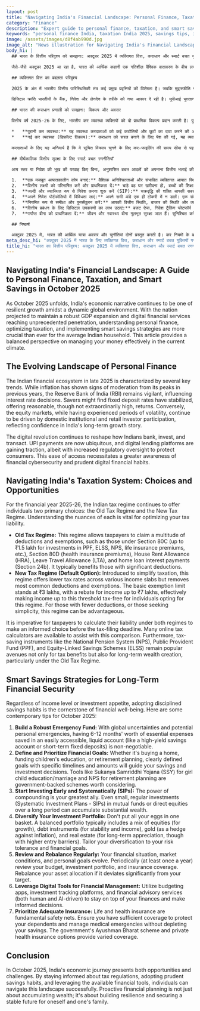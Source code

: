 ```yaml
---
layout: post
title: "Navigating India's Financial Landscape: Personal Finance, Taxation, and Smart Savings in October 2025"
category: "Finance"
description: "Expert guide to personal finance, taxation, and smart savings tips for India in October 2025. Optimize wealth & plan for a secure future."
keywords: "personal finance India, taxation India 2025, savings tips, investment strategies, new tax regime, old tax regime, financial planning, mutual funds, व्यक्तिगत वित्त भारत, कराधान भारत 2025, बचत युक्तियाँ, निवेश रणनीतियाँ, नई कर व्यवस्था, पुरानी कर व्यवस्था, वित्तीय योजना, म्युचुअल फंड"
image: /assets/images/d8f4ab990d.jpg
image_alt: "News illustration for Navigating India's Financial Landscape: Personal Finance, Taxation, and Smart Savings in October 2025"
body_hi: |
  ## भारत के वित्तीय परिदृश्य को समझना: अक्टूबर 2025 में व्यक्तिगत वित्त, कराधान और स्मार्ट बचत युक्तियों पर एक मार्गदर्शिका

  जैसे-जैसे अक्टूबर 2025 आ रहा है, भारत की आर्थिक कहानी एक गतिशील वैश्विक वातावरण के बीच लचीले विकास की बनी हुई है। देश के मजबूत सकल घरेलू उत्पाद (GDP) विस्तार को बनाए रखने और डिजिटल वित्तीय सेवाओं की अभूतपूर्व पहुंच के साथ, व्यक्तिगत वित्त को समझना, कराधान को अनुकूलित करना और स्मार्ट बचत रणनीतियों को लागू करना औसत भारतीय परिवार के लिए पहले से कहीं अधिक महत्वपूर्ण है। यह लेख मौजूदा माहौल में आपके पैसे का प्रभावी ढंग से प्रबंधन करने के लिए एक संतुलित परिप्रेक्ष्य प्रदान करता है।

  ## व्यक्तिगत वित्त का बदलता परिदृश्य

  2025 के अंत में भारतीय वित्तीय पारिस्थितिकी तंत्र कई प्रमुख प्रवृत्तियों की विशेषता है। जबकि मुद्रास्फीति ने पिछले वर्षों के अपने चरम स्तरों से संयम के संकेत दिखाए हैं, भारतीय रिजर्व बैंक (RBI) सतर्क बना हुआ है, जो ब्याज दर के निर्णयों को प्रभावित करता है। बचतकर्ताओं को सावधि जमा दरों में स्थिरता मिल सकती है, जो उचित, हालांकि असाधारण रूप से उच्च नहीं, रिटर्न प्रदान करती हैं। इसके विपरीत, इक्विटी बाजार, हालांकि अस्थिरता की अवधि का अनुभव किया है, भारत की दीर्घकालिक विकास कहानी में विश्वास को दर्शाते हुए घरेलू संस्थागत और खुदरा निवेशक भागीदारी से प्रेरित होते रहते हैं।

  डिजिटल क्रांति भारतीयों के बैंक, निवेश और लेनदेन के तरीके को नया आकार दे रही है। यूपीआई भुगतान अब सर्वव्यापी हैं, और डिजिटल ऋण मंच लोकप्रियता हासिल कर रहे हैं, हालांकि उपभोक्ताओं की सुरक्षा के लिए बढ़े हुए नियामक निरीक्षण के साथ। पहुंच की यह आसानी वित्तीय साइबर सुरक्षा और विवेकपूर्ण डिजिटल वित्तीय आदतों के बारे में अधिक जागरूकता की आवश्यकता है।

  ## भारत की कराधान प्रणाली को समझना: विकल्प और अवसर

  वित्तीय वर्ष 2025-26 के लिए, भारतीय कर व्यवस्था व्यक्तियों को दो प्राथमिक विकल्प प्रदान करती है: पुरानी कर व्यवस्था और नई कर व्यवस्था। आपकी कर देयता को अनुकूलित करने के लिए प्रत्येक की बारीकियों को समझना महत्वपूर्ण है।

  *   **पुरानी कर व्यवस्था:** यह व्यवस्था करदाताओं को कई कटौतियों और छूटों का दावा करने की अनुमति देती है, जैसे धारा 80C के तहत (पीपीएफ, ईएलएसएस, एनपीएस, जीवन बीमा प्रीमियम आदि में निवेश के लिए ₹1.5 लाख तक), धारा 80D (स्वास्थ्य बीमा प्रीमियम), हाउस रेंट अलाउंस (HRA), लीव ट्रैवल अलाउंस (LTA), और होम लोन ब्याज भुगतान (धारा 24b)। यह आमतौर पर उन लोगों को लाभान्वित करता है जिनके पास महत्वपूर्ण कटौतियां होती हैं।
  *   **नई कर व्यवस्था (डिफ़ॉल्ट विकल्प):** कराधान को सरल बनाने के लिए पेश की गई, यह व्यवस्था विभिन्न आय स्लैबों में कम कर दरें प्रदान करती है, लेकिन अधिकांश सामान्य कटौतियों और छूटों को हटा देती है। मूल छूट सीमा ₹3 लाख है, जिसमें ₹7 लाख तक की आय के लिए छूट है, जो इस व्यवस्था को चुनने वाले व्यक्तियों के लिए इस सीमा तक की आय को प्रभावी ढंग से कर-मुक्त बनाती है। कम कटौतियों वाले लोगों के लिए, या जो सरलता चाहते हैं, यह व्यवस्था फायदेमंद हो सकती है।

  करदाताओं के लिए यह अनिवार्य है कि वे सूचित विकल्प चुनने के लिए कर-फाइलिंग की समय सीमा से पहले दोनों व्यवस्थाओं के तहत अपनी देयता की गणना करें। इस तुलना में सहायता के लिए कई ऑनलाइन टैक्स कैलकुलेटर उपलब्ध हैं। इसके अलावा, नेशनल पेंशन सिस्टम (NPS), पब्लिक प्रोविडेंट फंड (PPF), और इक्विटी-लिंक्ड सेविंग स्कीम्स (ELSS) जैसे कर-बचत उपकरण न केवल कर लाभों के लिए बल्कि दीर्घकालिक धन सृजन के लिए भी लोकप्रिय माध्यम बने हुए हैं, खासकर पुरानी कर व्यवस्था के तहत।

  ## दीर्घकालिक वित्तीय सुरक्षा के लिए स्मार्ट बचत रणनीतियाँ

  आय स्तर या निवेश की भूख की परवाह किए बिना, अनुशासित बचत आदतों को अपनाना वित्तीय भलाई की आधारशिला है। अक्टूबर 2025 के लिए यहां कुछ समकालीन युक्तियां दी गई हैं:

  1.  **एक मजबूत आपातकालीन कोष बनाएं:** वैश्विक अनिश्चितताओं और संभावित व्यक्तिगत आपात स्थितियों के साथ, आसानी से सुलभ, तरल खाते (जैसे उच्च-उपज बचत खाता या अल्पकालिक सावधि जमा) में 6-12 महीने के आवश्यक खर्चों के बराबर राशि बचाना अनिवार्य है।
  2.  **वित्तीय लक्ष्यों को परिभाषित करें और प्राथमिकता दें:** चाहे वह घर खरीदना हो, बच्चों की शिक्षा के लिए धन जुटाना हो, या सेवानिवृत्ति की योजना बनाना हो, विशिष्ट समय-सीमा और राशियों के साथ स्पष्ट रूप से परिभाषित लक्ष्य आपके बचत और निवेश निर्णयों का मार्गदर्शन करेंगे। बालिकाओं की शिक्षा/विवाह के लिए सुकन्या समृद्धि योजना (SSY) और सेवानिवृत्ति की योजना के लिए NPS जैसे उपकरण सरकार समर्थित योजनाएं हैं जिन पर विचार करना उचित है।
  3.  **जल्दी और व्यवस्थित रूप से निवेश करना शुरू करें (SIP):** चक्रवृद्धि की शक्ति आपकी सबसे बड़ी सहयोगी है। लंबी अवधि में म्युचुअल फंड या सीधे इक्विटी में छोटे, नियमित निवेश (सिस्टमेटिक इन्वेस्टमेंट प्लान - SIP) भी पर्याप्त धन जमा कर सकते हैं।
  4.  **अपने निवेश पोर्टफोलियो में विविधता लाएं:** अपने सभी अंडे एक ही टोकरी में न डालें। एक संतुलित पोर्टफोलियो में आमतौर पर इक्विटी (विकास के लिए), ऋण उपकरण (स्थिरता और आय के लिए), सोना (मुद्रास्फीति के खिलाफ बचाव के रूप में), और रियल एस्टेट (दीर्घकालिक प्रशंसा के लिए, हालांकि उच्च प्रवेश बाधाओं के साथ) का मिश्रण शामिल होता है। अपनी जोखिम सहनशीलता और वित्तीय लक्ष्यों के अनुरूप अपने विविधीकरण को तैयार करें।
  5.  **नियमित रूप से समीक्षा और पुनर्संतुलन करें:** आपकी वित्तीय स्थिति, बाजार की स्थिति और व्यक्तिगत लक्ष्य विकसित होते हैं। समय-समय पर (कम से कम साल में एक बार) अपने बजट, निवेश पोर्टफोलियो और बीमा कवरेज की समीक्षा करें। यदि यह आपके लक्ष्य से काफी विचलित होता है तो अपनी परिसंपत्ति आवंटन को पुनर्संतुलित करें।
  6.  **वित्तीय प्रबंधन के लिए डिजिटल उपकरणों का लाभ उठाएं:** बजट ऐप्स, निवेश ट्रैकिंग प्लेटफॉर्म और वित्तीय सलाहकार सेवाओं (मानव और एआई-संचालित दोनों) का उपयोग करें ताकि आप अपने वित्त पर नियंत्रण रख सकें और सूचित निर्णय ले सकें।
  7.  **पर्याप्त बीमा को प्राथमिकता दें:** जीवन और स्वास्थ्य बीमा मूलभूत सुरक्षा जाल हैं। सुनिश्चित करें कि आपके पास अपने आश्रितों की सुरक्षा और अपनी बचत को समाप्त किए बिना चिकित्सा आपात स्थितियों का प्रबंधन करने के लिए पर्याप्त कवरेज है। सरकार की आयुष्मान भारत योजना और निजी स्वास्थ्य बीमा विकल्प विभिन्न कवरेज प्रदान करते हैं।

  ## निष्कर्ष

  अक्टूबर 2025 में, भारत की आर्थिक यात्रा अवसर और चुनौतियां दोनों प्रस्तुत करती है। कर नियमों के बारे में सूचित रहकर, विवेकपूर्ण बचत आदतों को अपनाकर, और उपलब्ध वित्तीय साधनों का लाभ उठाकर, व्यक्ति इस परिदृश्य को सफलतापूर्वक नेविगेट कर सकते हैं। सक्रिय वित्तीय योजना केवल धन संचय के बारे में नहीं है; यह अपने और अपने परिवार के लिए लचीलापन बनाने और एक स्थिर भविष्य सुरक्षित करने के बारे में है।
meta_desc_hi: "अक्टूबर 2025 में भारत के लिए व्यक्तिगत वित्त, कराधान और स्मार्ट बचत युक्तियों पर विशेषज्ञ मार्गदर्शिका। धन को अनुकूलित करें और सुरक्षित भविष्य की योजना बनाएं।"
title_hi: "भारत का वित्तीय परिदृश्य: अक्टूबर 2025 में व्यक्तिगत वित्त, कराधान और स्मार्ट बचत रणनीतियाँ"
---
```

## Navigating India's Financial Landscape: A Guide to Personal Finance, Taxation, and Smart Savings in October 2025

As October 2025 unfolds, India's economic narrative continues to be one of resilient growth amidst a dynamic global environment. With the nation projected to maintain a robust GDP expansion and digital financial services reaching unprecedented penetration, understanding personal finance, optimizing taxation, and implementing smart savings strategies are more crucial than ever for the average Indian household. This article provides a balanced perspective on managing your money effectively in the current climate.

## The Evolving Landscape of Personal Finance

The Indian financial ecosystem in late 2025 is characterized by several key trends. While inflation has shown signs of moderation from its peaks in previous years, the Reserve Bank of India (RBI) remains vigilant, influencing interest rate decisions. Savers might find fixed deposit rates have stabilized, offering reasonable, though not extraordinarily high, returns. Conversely, the equity markets, while having experienced periods of volatility, continue to be driven by domestic institutional and retail investor participation, reflecting confidence in India's long-term growth story.

The digital revolution continues to reshape how Indians bank, invest, and transact. UPI payments are now ubiquitous, and digital lending platforms are gaining traction, albeit with increased regulatory oversight to protect consumers. This ease of access necessitates a greater awareness of financial cybersecurity and prudent digital financial habits.

## Navigating India's Taxation System: Choices and Opportunities

For the financial year 2025-26, the Indian tax regime continues to offer individuals two primary choices: the Old Tax Regime and the New Tax Regime. Understanding the nuances of each is vital for optimizing your tax liability.

*   **Old Tax Regime:** This regime allows taxpayers to claim a multitude of deductions and exemptions, such as those under Section 80C (up to ₹1.5 lakh for investments in PPF, ELSS, NPS, life insurance premiums, etc.), Section 80D (health insurance premiums), House Rent Allowance (HRA), Leave Travel Allowance (LTA), and home loan interest payments (Section 24b). It typically benefits those with significant deductions.
*   **New Tax Regime (Default Option):** Introduced to simplify taxation, this regime offers lower tax rates across various income slabs but removes most common deductions and exemptions. The basic exemption limit stands at ₹3 lakhs, with a rebate for income up to ₹7 lakhs, effectively making income up to this threshold tax-free for individuals opting for this regime. For those with fewer deductions, or those seeking simplicity, this regime can be advantageous.

It is imperative for taxpayers to calculate their liability under both regimes to make an informed choice before the tax-filing deadline. Many online tax calculators are available to assist with this comparison. Furthermore, tax-saving instruments like the National Pension System (NPS), Public Provident Fund (PPF), and Equity-Linked Savings Schemes (ELSS) remain popular avenues not only for tax benefits but also for long-term wealth creation, particularly under the Old Tax Regime.

## Smart Savings Strategies for Long-Term Financial Security

Regardless of income level or investment appetite, adopting disciplined savings habits is the cornerstone of financial well-being. Here are some contemporary tips for October 2025:

1.  **Build a Robust Emergency Fund:** With global uncertainties and potential personal emergencies, having 6-12 months' worth of essential expenses saved in an easily accessible, liquid account (like a high-yield savings account or short-term fixed deposits) is non-negotiable.
2.  **Define and Prioritize Financial Goals:** Whether it's buying a home, funding children's education, or retirement planning, clearly defined goals with specific timelines and amounts will guide your savings and investment decisions. Tools like Sukanya Samriddhi Yojana (SSY) for girl child education/marriage and NPS for retirement planning are government-backed schemes worth considering.
3.  **Start Investing Early and Systematically (SIPs):** The power of compounding is your greatest ally. Even small, regular investments (Systematic Investment Plans - SIPs) in mutual funds or direct equities over a long period can accumulate substantial wealth.
4.  **Diversify Your Investment Portfolio:** Don't put all your eggs in one basket. A balanced portfolio typically includes a mix of equities (for growth), debt instruments (for stability and income), gold (as a hedge against inflation), and real estate (for long-term appreciation, though with higher entry barriers). Tailor your diversification to your risk tolerance and financial goals.
5.  **Review and Rebalance Regularly:** Your financial situation, market conditions, and personal goals evolve. Periodically (at least once a year) review your budget, investment portfolio, and insurance coverage. Rebalance your asset allocation if it deviates significantly from your target.
6.  **Leverage Digital Tools for Financial Management:** Utilize budgeting apps, investment tracking platforms, and financial advisory services (both human and AI-driven) to stay on top of your finances and make informed decisions.
7.  **Prioritize Adequate Insurance:** Life and health insurance are fundamental safety nets. Ensure you have sufficient coverage to protect your dependents and manage medical emergencies without depleting your savings. The government's Ayushman Bharat scheme and private health insurance options provide varied coverage.

## Conclusion

In October 2025, India's economic journey presents both opportunities and challenges. By staying informed about tax regulations, adopting prudent savings habits, and leveraging the available financial tools, individuals can navigate this landscape successfully. Proactive financial planning is not just about accumulating wealth; it's about building resilience and securing a stable future for oneself and one's family.
